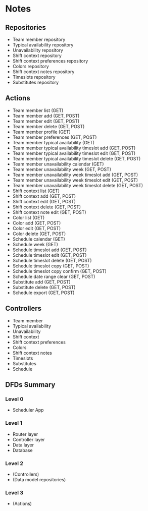 # Notes

## Repositories

* Team member repository
* Typical availability repository
* Unavailability repository
* Shift context repository
* Shift context preferences repository
* Colors repository
* Shift context notes repository
* Timeslots repository
* Substitutes repository

## Actions

* Team member list (GET)
* Team member add (GET, POST)
* Team member edit (GET, POST)
* Team member delete (GET, POST)
* Team member profile (GET)
* Team member preferences (GET, POST)
* Team member typical availability (GET)
* Team member typical availability timeslot add (GET, POST)
* Team member typical availability timeslot edit (GET, POST)
* Team member typical availability timeslot delete (GET, POST)
* Team member unavailability calendar (GET)
* Team member unavailability week (GET, POST)
* Team member unavailability week timeslot add (GET, POST)
* Team member unavailability week timeslot edit (GET, POST)
* Team member unavailability week timeslot delete (GET, POST)
* Shift context list (GET)
* Shift context add (GET, POST)
* Shift context edit (GET, POST)
* Shift context delete (GET, POST)
* Shift context note edit (GET, POST)
* Color list (GET)
* Color add (GET, POST)
* Color edit (GET, POST)
* Color delete (GET, POST)
* Schedule calendar (GET)
* Schedule week (GET)
* Schedule timeslot add (GET, POST)
* Schedule timeslot edit (GET, POST)
* Schedule timeslot delete (GET, POST)
* Schedule timeslot copy (GET, POST)
* Schedule timeslot copy confirm (GET, POST)
* Schedule date range clear (GET, POST)
* Substitute add (GET, POST)
* Substitute delete (GET, POST)
* Schedule export (GET, POST)

## Controllers

* Team member
* Typical availability
* Unavailability
* Shift context
* Shift context preferences
* Colors
* Shift context notes
* Timeslots
* Substitutes
* Schedule
  
## DFDs Summary

### Level 0

* Scheduler App

### Level 1

* Router layer
* Controller layer
* Data layer
* Database

### Level 2

* (Controllers)
* (Data model repositories)

### Level 3

* (Actions)
